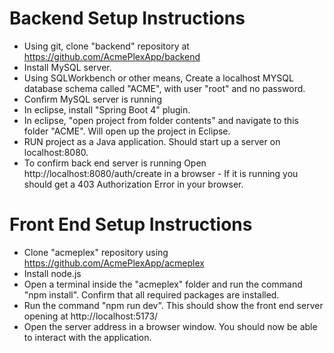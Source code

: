 # Backend Setup Instructions
- Using git, clone "backend" repository at https://github.com/AcmePlexApp/backend
- Install MySQL server.
- Using SQLWorkbench or other means, Create a localhost MYSQL database schema called "ACME", with user "root" and no password.
- Confirm MySQL server is running
- In eclipse, install "Spring Boot 4" plugin.
- In eclipse, "open project from folder contents" and navigate to this folder "ACME".  Will open up  the project in Eclipse.
- RUN project as a Java application.  Should start up a server on localhost:8080.
- To confirm back end server is running Open http://localhost:8080/auth/create in a browser - If it is running you should get a 403 Authorization Error in your browser.

# Front End Setup Instructions
- Clone "acmeplex" repository using https://github.com/AcmePlexApp/acmeplex
- Install node.js
- Open a terminal inside the "acmeplex" folder and run the command "npm install".  Confirm that all required packages are installed.
- Run the command "npm run dev".  This should show the front end server opening at http://localhost:5173/
- Open the server address in a browser window.  You should now be able to interact with the application.
